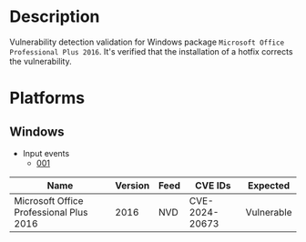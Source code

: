 # Description

Vulnerability detection validation for Windows package `Microsoft Office Professional Plus 2016`.
It's verified that the installation of a hotfix corrects the vulnerability.

# Platforms

## Windows

- Input events
    - [001](input_001.json)

| Name                                    | Version | Feed | CVE IDs         | Expected    |
|-----------------------------------------|---------|------|-----------------|-------------|
| Microsoft Office Professional Plus 2016 | 2016    | NVD  | CVE-2024-20673  | Vulnerable  |
